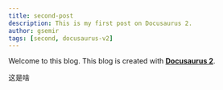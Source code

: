 ```yaml
---
title: second-post
description: This is my first post on Docusaurus 2.
author: gsemir
tags: [second, docusaurus-v2]
---
```

Welcome to this blog. This blog is created with [**Docusaurus 2**](https://docusaurus.io/).
<!--truncate-->
这是啥